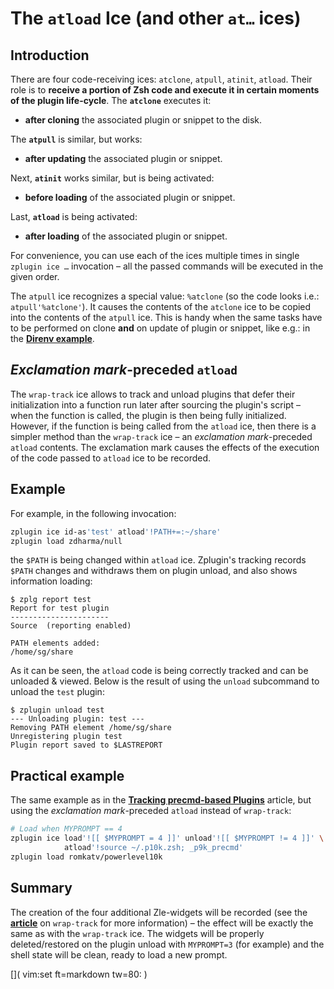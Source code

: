 # The `atload` Ice (and other `at…` ices)

## Introduction

There are four code-receiving ices: `atclone`, `atpull`, `atinit`, `atload`.
Their role is to **receive a portion of Zsh code and execute it in certain
moments of the plugin life-cycle**. The **`atclone`** executes it:

  - **after cloning** the associated plugin or snippet to the disk.

The **`atpull`** is similar, but works:

  - **after updating** the associated plugin or snippet. 

Next, **`atinit`** works similar, but is being activated:

  - **before loading** of the associated plugin or snippet.

Last, **`atload`** is being activated:

  - **after loading** of the associated plugin or snippet.

For convenience, you can use each of the ices multiple times in single `zplugin
ice …` invocation – all the passed commands will be executed in the given order.

The `atpull` ice recognizes a special value: `%atclone` (so the code looks i.e.:
`atpull'%atclone'`). It causes the contents of the `atclone` ice to be copied
into the contents of the `atpull` ice. This is handy when the same tasks have to
be performed on clone **and** on update of plugin or snippet, like e.g.: in the
[**Direnv example**](../Direnv-explanation).

## *Exclamation mark*-preceded `atload`

The `wrap-track` ice allows to track and unload plugins that defer their
initialization into a function run later after sourcing the plugin's script –
when the function is called, the plugin is then being fully initialized.
However, if the function is being called from the `atload` ice, then there is a
simpler method than the `wrap-track` ice – an *exclamation mark*-preceded
`atload` contents. The exclamation mark causes the effects of the execution of
the code passed to `atload` ice to be recorded.

## Example

For example, in the following invocation:

```zsh
zplugin ice id-as'test' atload'!PATH+=:~/share'
zplugin load zdharma/null
```

the `$PATH` is being changed within `atload` ice. Zplugin's tracking records
`$PATH` changes and withdraws them on plugin unload, and also shows information
loading:

<pre><code>$ zplg report test
Report for test plugin
<span class="hljs-blue">----------------------</span>
Source  (reporting enabled)

<span class="hljs-orange">PATH elements added:</span>
/home/sg/share
</code></pre>

As it can be seen, the `atload` code is being correctly tracked and can be
unloaded & viewed. Below is the result of using the `unload` subcommand to
unload the `test` plugin:

<pre><code>$ zplugin unload test
<span class="hljs-blue">--- Unloading plugin: test ---</span>
Removing PATH element /home/sg/share
Unregistering plugin test
Plugin report saved to $LASTREPORT
</code></pre>

## Practical example

The same example as in the [**Tracking precmd-based Plugins**](../wrap-track/)
article, but using the *exclamation mark*-preceded `atload` instead of
`wrap-track`:

```zsh
# Load when MYPROMPT == 4
zplugin ice load'![[ $MYPROMPT = 4 ]]' unload'![[ $MYPROMPT != 4 ]]' \
            atload'!source ~/.p10k.zsh; _p9k_precmd'
zplugin load romkatv/powerlevel10k
```

## Summary

The creation of the four additional Zle-widgets will be recorded (see the
[**article**](../wrap-track) on `wrap-track` for more information) – the effect will
be exactly the same as with the `wrap-track` ice.  The widgets will be properly
deleted/restored on the plugin unload with `MYPROMPT=3` (for example) and the
shell state will be clean, ready to load a new prompt.

[]( vim:set ft=markdown tw=80: )

